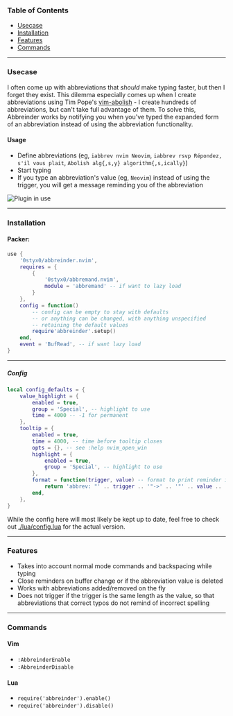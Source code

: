 ### Table of Contents
+ [Usecase](#usecase)
+ [Installation](#installation)
+ [Features](#features)
+ [Commands](#commands)

---

### Usecase
I often come up with abbreviations that _should_ make typing faster, but then I forget they exist.
This dilemma especially comes up when I create abbreviations using Tim Pope's [vim-abolish](https://github.com/tpope/vim-abolish) - I create hundreds of abbreviations, but can't take full advantage of them. To solve this, Abbreinder works by notifying you when you've typed the expanded form of an abbreviation instead of using the abbreviation functionality.


#### Usage
+ Define abbreviations (eg, `iabbrev nvim Neovim`, `iabbrev rsvp Répondez, s'il vous plait`, `Abolish alg{,s,y} algorithm{,s,ically}`)
+ Start typing
+ If you type an abbreviation's value (eg, `Neovim`) instead of using the trigger, you will get a message reminding you of the abbreviation

![Plugin in use](https://user-images.githubusercontent.com/18606569/149605161-ab656f03-bb0a-4e7b-a68f-ce7f44f169b1.gif)


---

### Installation

#### Packer:

```lua
use {
    '0styx0/abbreinder.nvim',
    requires = {
        {
            '0styx0/abbremand.nvim',
            module = 'abbremand' -- if want to lazy load
        }
    },
    config = function()
        -- config can be empty to stay with defaults
        -- or anything can be changed, with anything unspecified
        -- retaining the default values
        require'abbreinder'.setup()
    end,
    event = 'BufRead', -- if want lazy load
}
```

----

##### Config

```lua
local config_defaults = {
    value_highlight = {
        enabled = true,
        group = 'Special', -- highlight to use
        time = 4000 -- -1 for permanent
    },
    tooltip = {
        enabled = true,
        time = 4000, -- time before tooltip closes
        opts = {}, -- see :help nvim_open_win
        highlight = {
            enabled = true,
            group = 'Special', -- highlight to use
        },
        format = function(trigger, value) -- format to print reminder in
            return 'abbrev: "' .. trigger .. '"->' .. '"' .. value .. '"'
        end,
    },
}
```
While the config here will most likely be kept up to date, feel free to check out [./lua/config.lua](./lua/config.lua) for the actual version.

---

### Features
+ Takes into account normal mode commands and backspacing while typing
+ Close reminders on buffer change or if the abbreviation value is deleted
+ Works with abbreviations added/removed on the fly
+ Does not trigger if the trigger is the same length as the value, so that abbreviations that correct typos do not remind of incorrect spelling

---

### Commands

#### Vim
+ `:AbbreinderEnable`
+ `:AbbreinderDisable`

#### Lua
+ `require('abbreinder').enable()`
+ `require('abbreinder').disable()`

